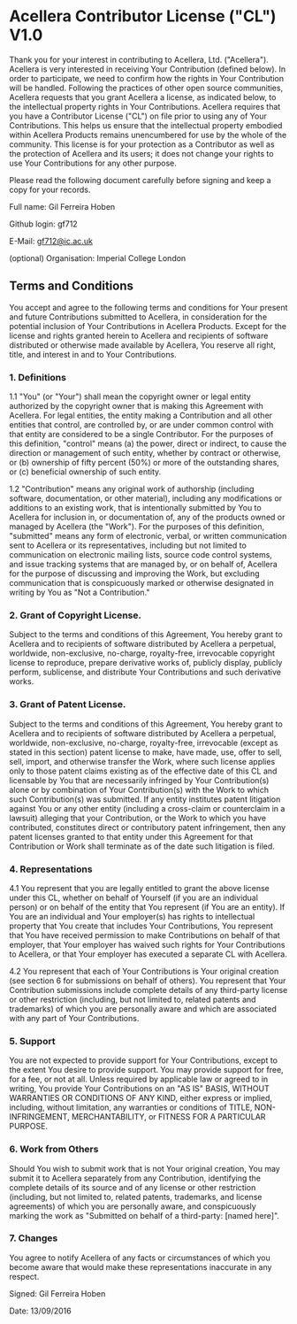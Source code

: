 # Acellera Contributor License ("CL") V1.0

Thank you for your interest in contributing to Acellera, Ltd. ("Acellera"). Acellera is very interested in receiving Your Contribution (defined below). In order to participate, we need to confirm how the rights in Your Contribution will be handled. Following the practices of other open source communities, Acellera requests that you grant Acellera a license, as indicated below, to the intellectual property rights in Your Contributions. Acellera requires that you have a Contributor License ("CL") on file prior to using any of Your Contributions. This helps us ensure that the intellectual property embodied within Acellera Products remains unencumbered for use by the whole of the community. This license is for your protection as a Contributor as well as the protection of Acellera and its users; it does not change your rights to use Your Contributions for any other purpose.

Please read the following document carefully before signing and keep a copy for your records.

Full name: Gil Ferreira Hoben

Github login: gf712

E-Mail: gf712@ic.ac.uk

(optional) Organisation: Imperial College London

## Terms and Conditions

You accept and agree to the following terms and conditions for Your present and future Contributions submitted to Acellera, in consideration for the potential inclusion of Your Contributions in Acellera Products. Except for the license and rights granted herein to Acellera and recipients of software distributed or otherwise made available by Acellera, You reserve all right, title, and interest in and to Your Contributions.

### 1. Definitions

1.1 "You" (or "Your") shall mean the copyright owner or legal entity authorized by the copyright owner that is making this Agreement with Acellera. For legal entities, the entity making a Contribution and all other entities that control, are controlled by, or are under common control with that entity are considered to be a single Contributor. For the purposes of this definition, "control" means (a) the power, direct or indirect, to cause the direction or management of such entity, whether by contract or otherwise, or (b) ownership of fifty percent (50%) or more of the outstanding shares, or (c) beneficial ownership of such entity.

1.2 "Contribution" means any original work of authorship (including software, documentation, or other material), including any modifications or additions to an existing work, that is intentionally submitted by You to Acellera for inclusion in, or documentation of, any of the products owned or managed by Acellera (the "Work"). For the purposes of this definition, "submitted" means any form of electronic, verbal, or written communication sent to Acellera or its representatives, including but not limited to communication on electronic mailing lists, source code control systems, and issue tracking systems that are managed by, or on behalf of, Acellera for the purpose of discussing and improving the Work, but excluding communication that is conspicuously marked or otherwise designated in writing by You as "Not a Contribution."

### 2. Grant of Copyright License.

Subject to the terms and conditions of this Agreement, You hereby grant to Acellera and to recipients of software distributed by Acellera a perpetual, worldwide, non-exclusive, no-charge, royalty-free, irrevocable copyright license to reproduce, prepare derivative works of, publicly display, publicly perform, sublicense, and distribute Your Contributions and such derivative works.

### 3. Grant of Patent License.

Subject to the terms and conditions of this Agreement, You hereby grant to Acellera and to recipients of software distributed by Acellera a perpetual, worldwide, non-exclusive, no-charge, royalty-free, irrevocable (except as stated in this section) patent license to make, have made, use, offer to sell, sell, import, and otherwise transfer the Work, where such license applies only to those patent claims existing as of the effective date of this CL and licensable by You that are necessarily infringed by Your Contribution(s) alone or by combination of Your Contribution(s) with the Work to which such Contribution(s) was submitted. If any entity institutes patent litigation against You or any other entity (including a cross-claim or counterclaim in a lawsuit) alleging that your Contribution, or the Work to which you have contributed, constitutes direct or contributory patent infringement, then any patent licenses granted to that entity under this Agreement for that Contribution or Work shall terminate as of the date such litigation is filed.

### 4. Representations

4.1 You represent that you are legally entitled to grant the above license under this CL, whether on behalf of Yourself (if you are an individual person) or on behalf of the entity that You represent (if You are an entity). If You are an individual and Your employer(s) has rights to intellectual property that You create that includes Your Contributions, You represent that You have received permission to make Contributions on behalf of that employer, that Your employer has waived such rights for Your Contributions to Acellera, or that Your employer has executed a separate CL with Acellera.

4.2 You represent that each of Your Contributions is Your original creation (see section 6 for submissions on behalf of others). You represent that Your Contribution submissions include complete details of any third-party license or other restriction (including, but not limited to, related patents and trademarks) of which you are personally aware and which are associated with any part of Your Contributions.

### 5. Support

You are not expected to provide support for Your Contributions, except to the extent You desire to provide support. You may provide support for free, for a fee, or not at all. Unless required by applicable law or agreed to in writing, You provide Your Contributions on an "AS IS" BASIS, WITHOUT WARRANTIES OR CONDITIONS OF ANY KIND, either express or implied, including, without limitation, any warranties or conditions of TITLE, NON-INFRINGEMENT, MERCHANTABILITY, or FITNESS FOR A PARTICULAR PURPOSE.

### 6. Work from Others

Should You wish to submit work that is not Your original creation, You may submit it to Acellera separately from any Contribution, identifying the complete details of its source and of any license or other restriction (including, but not limited to, related patents, trademarks, and license agreements) of which you are personally aware, and conspicuously marking the work as "Submitted on behalf of a third-party: [named here]".

### 7. Changes

You agree to notify Acellera of any facts or circumstances of which you become aware that would make these representations inaccurate in any respect.

Signed: Gil Ferreira Hoben

Date: 13/09/2016
